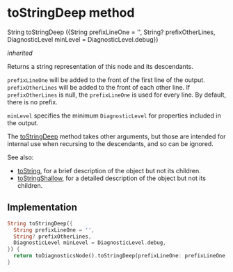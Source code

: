 


# toStringDeep method








String toStringDeep
({String prefixLineOne = '', String? prefixOtherLines, DiagnosticLevel minLevel = DiagnosticLevel.debug})

_<span class="feature">inherited</span>_



<p>Returns a string representation of this node and its descendants.</p>
<p><code>prefixLineOne</code> will be added to the front of the first line of the
output. <code>prefixOtherLines</code> will be added to the front of each other line.
If <code>prefixOtherLines</code> is null, the <code>prefixLineOne</code> is used for every line.
By default, there is no prefix.</p>
<p><code>minLevel</code> specifies the minimum <code>DiagnosticLevel</code> for properties included
in the output.</p>
<p>The <a href="../../zego_uikit_prebuilt_live_audio_room/ZegoCancelInvitationButton/toStringDeep.md">toStringDeep</a> method takes other arguments, but those are intended
for internal use when recursing to the descendants, and so can be ignored.</p>
<p>See also:</p>
<ul>
<li><a href="../../zego_uikit_prebuilt_live_audio_room/ZegoCancelInvitationButton/toString.md">toString</a>, for a brief description of the object but not its children.</li>
<li><a href="../../zego_uikit_prebuilt_live_audio_room/ZegoCancelInvitationButton/toStringShallow.md">toStringShallow</a>, for a detailed description of the object but not its
children.</li>
</ul>



## Implementation

```dart
String toStringDeep({
  String prefixLineOne = '',
  String? prefixOtherLines,
  DiagnosticLevel minLevel = DiagnosticLevel.debug,
}) {
  return toDiagnosticsNode().toStringDeep(prefixLineOne: prefixLineOne, prefixOtherLines: prefixOtherLines, minLevel: minLevel);
}
```







